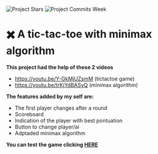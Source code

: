 ![Project Stars](https://img.shields.io/github/stars/4kauanmota/ticTacToe?color=1e90ff) ![Project Commits Week](https://img.shields.io/github/commit-activity/w/4kauanmota/tictacToe?color=1e90ff)
# ✖️ A tic-tac-toe with minimax algorithm
**This project had the help of these 2 videos**
+ https://youtu.be/Y-GkMjUZsmM (tictactoe game) 
+ https://youtu.be/trKjYdBASyQ (minimax algorithm) 

**The features added by my self are:**
+ The first player changes after a round
+ Scoreboard
+ Indication of the player with best pontuation
+ Button to change player/ai
+ Adptaded minimax algorithm

**You can test the game clicking [HERE](tictactoe.bohr.io)**
